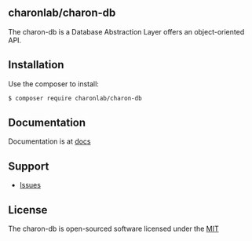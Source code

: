 ## charonlab/charon-db

The charon-db is a Database Abstraction Layer offers an object-oriented API.

## Installation

Use the composer to install:

```bash
$ composer require charonlab/charon-db
```

## Documentation

Documentation is at [docs](docs/index.md)

## Support

- [Issues](https://github.com/charonlab/charon-db/issues/)

## License

The charon-db is open-sourced software licensed under the [MIT](LICENSE.md)



